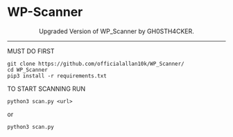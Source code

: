 # WP-Scanner
<center>Upgraded Version of WP_Scanner by GH0STH4CKER.</center>
<hr>

MUST DO FIRST<br>
```
git clone https://github.com/officialallan10k/WP_Scanner/
cd WP_Scanner
pip3 install -r requirements.txt
```
TO START SCANNING RUN<br>
```
python3 scan.py <url>
```
or 
```
python3 scan.py
```
